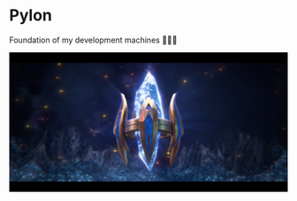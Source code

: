 # Pylon

Foundation of my development machines 💎💎💎

![pylon-logo](https://raw.githubusercontent.com/tianhaoz95/pylon/master/docs/asset/pylon.jpg)
